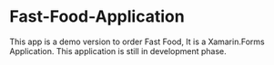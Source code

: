 # Fast-Food-Application
This app is a demo version to order Fast Food, It is a Xamarin.Forms Application. This application is still in development phase.
